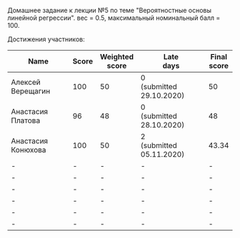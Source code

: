 Домашнее задание к лекции №5 по теме "Вероятностные основы линейной регрессии". вес = 0.5, максимальный номинальный балл = 100.


Достижения участников:

| Name | Score | Weighted<br>score | Late<br>days | Final<br>score |
| ---- | ----- | ----------------- | ------------ | -------------- |
| Алексей Верещагин | 100 | 50 | 0<br />(submitted 29.10.2020) | 50 |
| Анастасия Платова | 96 | 48 | 0<br />(submitted 28.10.2020) | 48 |
| Анастасия Конюхова  | 100 | 50 | 2<br />(submitted 05.11.2020) | 43.34 |
| -  | - | - | - | - |
| -  | - | - | - | - |
| -  | - | - | - | - |
| -  | - | - | - | - |
| -  | - | - | - | - |
| -  | - | - | - | - |
